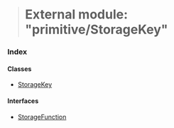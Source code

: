 > # External module: "primitive/StorageKey"

### Index

#### Classes

* [StorageKey](../classes/_primitive_storagekey_.storagekey.md)

#### Interfaces

* [StorageFunction](../interfaces/_primitive_storagekey_.storagefunction.md)